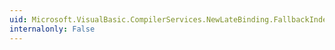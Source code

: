 ```yaml
---
uid: Microsoft.VisualBasic.CompilerServices.NewLateBinding.FallbackIndexSet(System.Object,System.Object[],System.String[])
internalonly: False
---
```

